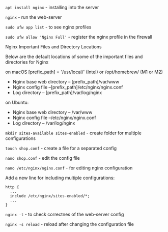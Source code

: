 `apt install nginx` - installing into the server

`nginx` - run the web-server

`sudo ufw app list` - to see nginx profiles

`sudo ufw allow 'Nginx Full'` - register the nginx profile in the firewall

Nginx Important Files and Directory Locations

Below are the default locations of some of the important files and directories for Nginx

on macOS [prefix_path] = '/usr/local/' (Intel) or /opt/homebrew/ (M1 or M2)

- Nginx base web directory – [prefix_path]/var/www
- Nginx config file –[prefix_path]/etc/nginx/nginx.conf
- Log directory – [prefix_path]/var/log/nginx

on Ubuntu:

- Nginx base web directory – /var/www
- Nginx config file –/etc/nginx/nginx.conf
- Log directory – /var/log/nginx

`mkdir sites-available sites-enabled` - create folder for multiple configurations

`touch shop.conf` - create a file for a separated config

`nano shop.conf` - edit the config file

`nano /etc/nginx/nginx.conf` - for editing nginx configuration

Add a new line for including multiple configurations:

```
http {
  ...
  include /etc/nginx/sites-enabled/*;
  ...
}
```

`nginx -t` - to check correctnes of the web-server config

`nginx -s reload` - reload after changing the configuration file

